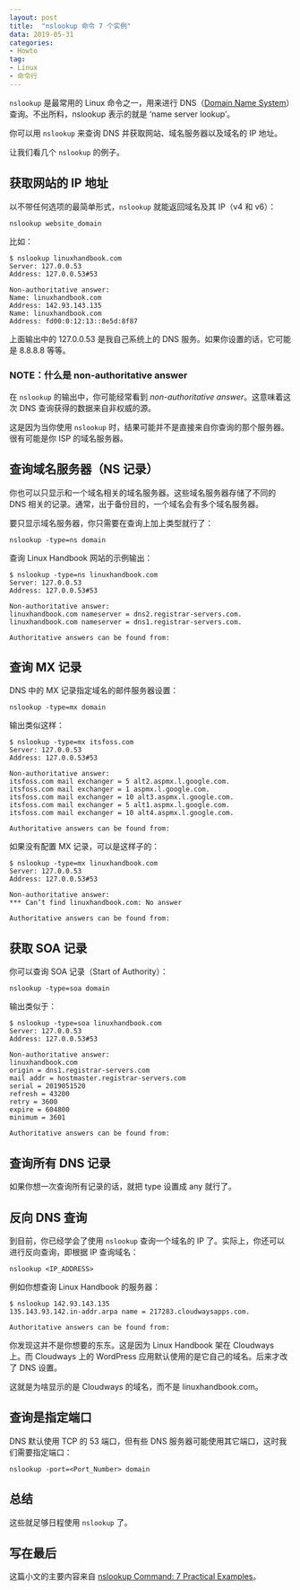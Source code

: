 ```yaml
---
layout: post
title:  "nslookup 命令 7 个实例"
data: 2019-05-31
categories:
- Howto
tag:
- Linux
- 命令行
---
```


`nslookup` 是最常用的 Linux 命令之一，用来进行 DNS（[Domain Name System](https://en.wikipedia.org/wiki/Domain_Name_System)）查询。不出所料，nslookup 表示的就是 ‘name server lookup’。

你可以用 `nslookup` 来查询 DNS 并获取网站、域名服务器以及域名的 IP 地址。

<!-- more -->

让我们看几个 `nslookup` 的例子。


## 获取网站的 IP 地址

以不带任何选项的最简单形式，`nslookup` 就能返回域名及其 IP（v4 和 v6）：

```
nslookup website_domain
```

比如：

```
$ nslookup linuxhandbook.com
Server: 127.0.0.53
Address: 127.0.0.53#53

Non-authoritative answer:
Name: linuxhandbook.com
Address: 142.93.143.135
Name: linuxhandbook.com
Address: fd00:0:12:13::8e5d:8f87
```

上面输出中的 127.0.0.53 是我自己系统上的 DNS 服务。如果你设置的话，它可能是 8.8.8.8 等等。

### NOTE：什么是 non-authoritative answer

在 `nslookup` 的输出中，你可能经常看到 *non-authoritative answer*。这意味着这次 DNS 查询获得的数据来自非权威的源。

这是因为当你使用 `nslookup` 时，结果可能并不是直接来自你查询的那个服务器。很有可能是你 ISP 的域名服务器。


## 查询域名服务器（NS 记录）

你也可以只显示和一个域名相关的域名服务器。这些域名服务器存储了不同的 DNS 相关的记录。通常，出于备份目的，一个域名会有多个域名服务器。

要只显示域名服务器，你只需要在查询上加上类型就行了：

```
nslookup -type=ns domain
```

查询 Linux Handbook 网站的示例输出：

```
$ nslookup -type=ns linuxhandbook.com
Server: 127.0.0.53
Address: 127.0.0.53#53

Non-authoritative answer:
linuxhandbook.com nameserver = dns2.registrar-servers.com.
linuxhandbook.com nameserver = dns1.registrar-servers.com.

Authoritative answers can be found from:
```


## 查询 MX 记录

DNS 中的 MX 记录指定域名的邮件服务器设置：

```
nslookup -type=mx domain
```

输出类似这样：

```
$ nslookup -type=mx itsfoss.com
Server: 127.0.0.53
Address: 127.0.0.53#53

Non-authoritative answer:
itsfoss.com mail exchanger = 5 alt2.aspmx.l.google.com.
itsfoss.com mail exchanger = 1 aspmx.l.google.com.
itsfoss.com mail exchanger = 10 alt3.aspmx.l.google.com.
itsfoss.com mail exchanger = 5 alt1.aspmx.l.google.com.
itsfoss.com mail exchanger = 10 alt4.aspmx.l.google.com.

Authoritative answers can be found from:
```

如果没有配置 MX 记录，可以是这样子的：

```
$ nslookup -type=mx linuxhandbook.com
Server: 127.0.0.53
Address: 127.0.0.53#53

Non-authoritative answer:
*** Can’t find linuxhandbook.com: No answer

Authoritative answers can be found from:
```


## 获取 SOA 记录

你可以查询 SOA 记录（Start of Authority）：

```
nslookup -type=soa domain
```

输出类似于：

```
$ nslookup -type=soa linuxhandbook.com
Server: 127.0.0.53
Address: 127.0.0.53#53

Non-authoritative answer:
linuxhandbook.com
origin = dns1.registrar-servers.com
mail addr = hostmaster.registrar-servers.com
serial = 2019051520
refresh = 43200
retry = 3600
expire = 604800
minimum = 3601

Authoritative answers can be found from:
```


## 查询所有 DNS 记录

如果你想一次查询所有记录的话，就把 type 设置成 any 就行了。


## 反向 DNS 查询

到目前，你已经学会了使用 `nslookup` 查询一个域名的 IP 了。实际上，你还可以进行反向查询，即根据 IP 查询域名：

```
nslookup <IP_ADDRESS>
```

例如你想查询 Linux Handbook 的服务器：

```
$ nslookup 142.93.143.135
135.143.93.142.in-addr.arpa name = 217283.cloudwaysapps.com.

Authoritative answers can be found from:
```

你发现这并不是你想要的东东。这是因为 Linux Handbook 架在 Cloudways 上。而 Cloudways 上的 WordPress 应用默认使用的是它自己的域名。后来才改了 DNS 设置。

这就是为啥显示的是 Cloudways 的域名，而不是 linuxhandbook.com。


## 查询是指定端口

DNS 默认使用 TCP 的 53 端口，但有些 DNS 服务器可能使用其它端口，这时我们需要指定端口：

```
nslookup -port=<Port_Number> domain
```


## 总结

这些就足够日程使用 `nslookup` 了。

## 写在最后

这篇小文的主要内容来自 [nslookup Command: 7 Practical Examples](https://linuxhandbook.com/nslookup-command/)。